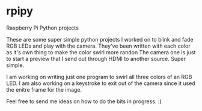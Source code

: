 # rpipy
Raspberry Pi Python projects

These are some super simple python projects I worked on to blink and fade RGB LEDs and play with the camera.
They've been written with each color as it's own thing to make the color swirl more randon
The camera one is just to start a preview that I send out through HDMI to another source. Super simple.

I am working on writing just one program to swirl all three colors of an RGB LED.
I am also working on a keystroke to exit out of the camera since it used the enitre frame for the image.

Feel free to send me ideas on how to do the bits in progress. :)
